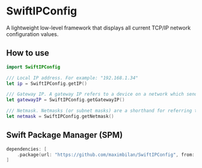# SwiftIPConfig

A lightweight low-level framework that displays all current TCP/IP network configuration values.

## How to use

```swift
import SwiftIPConfig

/// Local IP address. For example: "192.168.1.34"
let ip = SwiftIPConfig.getIP()

/// Gateway IP. A gateway IP refers to a device on a network which sends local network traffic to other networks. For example: "192.168.1.1"
let gatewayIP = SwiftIPConfig.getGatewayIP()

/// Netmask. Netmasks (or subnet masks) are a shorthand for referring to ranges of consecutive IP addresses in the Internet Protocol. For example: "255.255.255.0"
let netmask = SwiftIPConfig.getNetmask()
```

## Swift Package Manager (SPM)

```swift
dependencies: [
    .package(url: "https://github.com/maximbilan/SwiftIPConfig", from: "0.1"))
]
```
